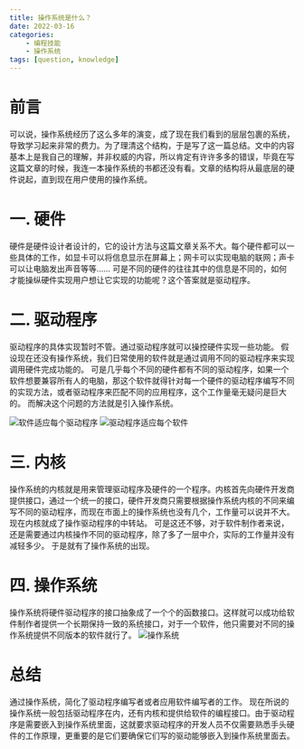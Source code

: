```yaml
---
title: 操作系统是什么？
date: 2022-03-16
categories:
    - 编程技能
    - 操作系统
tags: [question, knowledge]
---
```

# 前言
可以说，操作系统经历了这么多年的演变，成了现在我们看到的层层包裹的系统，导致学习起来非常的费力。为了理清这个结构，于是写了这一篇总结。文中的内容基本上是我自己的理解，并非权威的内容，所以肯定有许许多多的错误，毕竟在写这篇文章的时候，我连一本操作系统的书都还没有看。文章的结构将从最底层的硬件说起，直到现在用户使用的操作系统。
  
# 一. 硬件
硬件是硬件设计者设计的，它的设计方法与这篇文章关系不大。每个硬件都可以一些具体的工作，如显卡可以将信息显示在屏幕上；网卡可以实现电脑的联网；声卡可以让电脑发出声音等等……
可是不同的硬件的往往其中的信息是不同的，如何才能操纵硬件实现用户想让它实现的功能呢？这个答案就是驱动程序。
  
# 二. 驱动程序
驱动程序的具体实现暂时不管。通过驱动程序就可以操控硬件实现一些功能。
假设现在还没有操作系统，我们日常使用的软件就是通过调用不同的驱动程序来实现调用硬件完成功能的。
可是几乎每个不同的硬件都有不同的驱动程序，如果一个软件想要兼容所有人的电脑，那这个软件就得针对每一个硬件的驱动程序编写不同的实现方法，或者驱动程序来匹配不同的应用程序，这个工作量毫无疑问是巨大的。
而解决这个问题的方法就是引入操作系统。

![软件适应每个驱动程序](https://user-images.githubusercontent.com/91216205/185748847-1e6175f8-f91e-4b1e-b0ea-b72de33a43dd.png)
![驱动程序适应每个软件](https://user-images.githubusercontent.com/91216205/185748862-cb7bd146-daeb-4698-8bf5-a4beef6e453e.png)

# 三. 内核
操作系统的内核就是用来管理驱动程序及硬件的一个程序。内核首先向硬件开发商提供接口，通过一个统一的接口，硬件开发商只需要根据操作系统内核的不同来编写不同的驱动程序，而现在市面上的操作系统也没有几个，工作量可以说并不大。现在内核就成了操作驱动程序的中转站。
可是这还不够，对于软件制作者来说，还是需要通过内核操作不同的驱动程序，除了多了一层中介，实际的工作量并没有减轻多少。
于是就有了操作系统的出现。

# 四. 操作系统
操作系统将硬件驱动程序的接口抽象成了一个个的函数接口。这样就可以成功给软件制作者提供一个长期保持一致的系统接口，对于一个软件，他只需要对不同的操作系统提供不同版本的软件就行了。
![操作系统](https://user-images.githubusercontent.com/91216205/185748887-432136c8-de3a-42f2-9cce-38404102075c.png)

# 总结
通过操作系统，简化了驱动程序编写者或者应用软件编写者的工作。
现在所说的操作系统一般包括驱动程序在内，还有内核和提供给软件的编程接口。由于驱动程序是需要嵌入到操作系统里面，这就要求驱动程序的开发人员不仅需要熟悉手头硬件的工作原理，更重要的是它们要确保它们写的驱动能够嵌入到操作系统里面去。